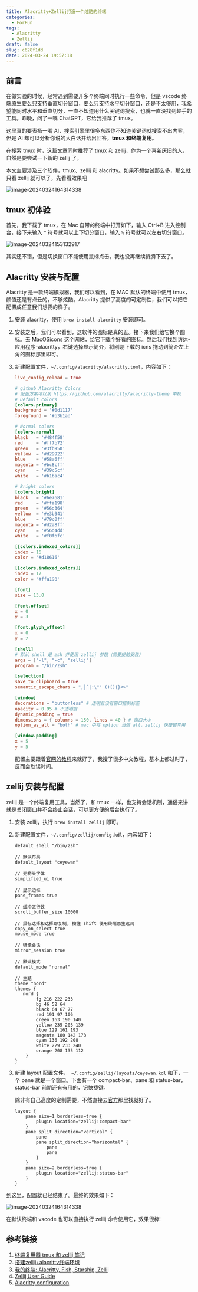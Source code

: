 ```yaml
---
title: Alacritty+Zellij打造一个炫酷的终端
categories:
  - ForFun
tags:
  - Alacritty
  - Zellij
draft: false
slug: c628f1dd
date: 2024-03-24 19:57:18
---
```

## 前言

在做实验的时候，经常遇到需要开多个终端同时执行一些命令，但是 vscode 终端原生要么只支持垂直切分窗口，要么只支持水平切分窗口，还是不太够用，我希望能同时水平和垂直切分，一直不知道用什么关键词搜索，也就一直没找到趁手的工具。昨晚，问了一嘴 ChatGPT，它给我推荐了 tmux。

这里真的要表扬一嘴 AI，搜索引擎里很多东西你不知道关键词就搜索不出内容，但是 AI 却可以分析你说的大白话并给出回答，**tmux 和终端复用**。

在搜索 tmux 时，这篇文章同时推荐了 tmux 和 zellij，作为一个喜新厌旧的人，自然是要尝试一下新的 zellij 了。

本文主要涉及三个软件，tmux、zellij 和 alacritty。如果不想尝试那么多，那么就只看 zellij 就可以了，先看看效果吧

![image-20240324164314338](https://ceyewan.oss-cn-beijing.aliyuncs.com/typora/image-20240324164314338.png)

## tmux 初体验

首先，我下载了 tmux，在 Mac 自带的终端中打开如下，输入 Ctrl+B 进入控制台，接下来输入 `"` 符号就可以上下切分窗口，输入 `%` 符号就可以左右切分窗口。

![image-20240324153132917](https://ceyewan.oss-cn-beijing.aliyuncs.com/typora/image-20240324153132917.png)

其实还不错，但是切换窗口不能使用鼠标点击。我也没再继续折腾下去了。

## Alacritty 安装与配置

Alacritty 是一款终端模拟器，我们可以看到，在 MAC 默认的终端中使用 tmux，颜值还是有点丑的，不够炫酷。Alacritty 提供了高度的可定制性，我们可以把它配置成任意我们想要的样子。

1.   安装 alacritty，使用 `brew install alacritty` 安装即可。

2.   安装之后，我们可以看到，这软件的图标是真的丑。接下来我们给它换个图标。去 [MacOSicons](https://macosicons.com/#/alacritty) 这个网站，给它下载个好看的图标。然后我们找到访达-应用程序-alacritty，右键选择显示简介，将刚刚下载的 icns 拖动到简介左上角的图标那里即可。

3.   新建配置文件，`~/.config/alacritty/alacritty.toml`，内容如下：

     ```toml
     live_config_reload = true
     
     # github Alacritty Colors
     # 配色方案可以从 https://github.com/alacritty/alacritty-theme 中找
     # Default colors
     [colors.primary]
     background = '#0d1117'
     foreground = '#b3b1ad'
     
     # Normal colors
     [colors.normal]
     black   = '#484f58'
     red     = '#ff7b72'
     green   = '#3fb950'
     yellow  = '#d29922'
     blue    = '#58a6ff'
     magenta = '#bc8cff'
     cyan    = '#39c5cf'
     white   = '#b1bac4'
     
     # Bright colors
     [colors.bright]
     black   = '#6e7681'
     red     = '#ffa198'
     green   = '#56d364'
     yellow  = '#e3b341'
     blue    = '#79c0ff'
     magenta = '#d2a8ff'
     cyan    = '#56d4dd'
     white   = '#f0f6fc'
     
     [[colors.indexed_colors]]
     index = 16
     color = '#d18616'
     
     [[colors.indexed_colors]]
     index = 17
     color = '#ffa198'
     
     [font]
     size = 13.0
     
     [font.offset]
     x = 0
     y = 3
     
     [font.glyph_offset]
     x = 0
     y = 2
     
     [shell]
     # 默认 shell 是 zsh 并使用 zellij 参数（需要提前安装）
     args = ["-l", "-c", "zellij"]
     program = "/bin/zsh"
     
     [selection]
     save_to_clipboard = true
     semantic_escape_chars = ",│`|:\"' ()[]{}<>"
     
     [window]
     decorations = "buttonless" # 透明且没有窗口控制标签
     opacity = 0.95 # 不透明度
     dynamic_padding = true
     dimensions = { columns = 150, lines = 40 } # 窗口大小
     option_as_alt = "both" # mac 中将 option 当做 alt，zellij 快捷键常用
     
     [window.padding]
     x = 5
     y = 5
     ```

     配置主要跟着[官网的教程](https://alacritty.org/config-alacritty.html)来就好了，我搜了很多中文教程，基本上都过时了，反而会耽误时间。

## zellij 安装与配置

zellij 是一个终端复用工具，当然了，和 tmux 一样，也支持会话机制，通俗来讲就是关闭窗口并不会终止会话，可以更方便的后台执行了。

1.   安装 zellij，执行 `brew install zellij` 即可。

2.   新建配置文件，`~/.config/zellij/config.kdl`，内容如下：

     ```
     default_shell "/bin/zsh"
     
     // 默认布局
     default_layout "ceyewan"
     
     // 无箭头字体
     simplified_ui true
     
     // 显示边框
     pane_frames true
     
     // 缓冲区行数
     scroll_buffer_size 10000
     
     // 鼠标选择和选择即复制, 按住 shift 使用终端原生选词
     copy_on_select true
     mouse_mode true
     
     // 镜像会话
     mirror_session true
     
     // 默认模式
     default_mode "normal"
     
     // 主题
     theme "nord"
     themes {
        nord {
             fg 216 222 233
             bg 46 52 64
             black 64 67 77
             red 191 97 106
             green 163 190 140
             yellow 235 203 139
             blue 129 161 193
             magenta 180 142 173
             cyan 136 192 208
             white 229 233 240
             orange 208 135 112
         }
     }
     ```

3.   新建 layout 配置文件，` ~/.config/zellij/layouts/ceyewan.kdl` 如下，一个 pane 就是一个窗口。下面有一个 compact-bar、pane 和 status-bar，status-bar 前期还有有用的，记快捷键。

     除非有自己高度的定制需要，不然直接去[官方](https://zellij.dev/documentation/layout-examples#example-layouts)那里找就好了。

     ```
     layout {
         pane size=1 borderless=true {
             plugin location="zellij:compact-bar"
         }
         pane split_direction="vertical" {
             pane
             pane split_direction="horizontal" {
                 pane
                 pane
             }
         }
         pane size=2 borderless=true {
             plugin location="zellij:status-bar"
         }
     }
     ```

到这里，配置就已经结束了。最终的效果如下：

![image-20240324164314338](https://ceyewan.oss-cn-beijing.aliyuncs.com/typora/image-20240324164314338.png)

在默认终端和 vscode 也可以直接执行 zellij 命令使用它，效果很棒!

## 参考链接

1. [终端复用器 tmux 和 zellij 笔记](https://mp.weixin.qq.com/s/On2ryJaxJnVHPWgpR3t1Gw)
2. [搭建zellij+alacritty终端环境](https://lxowalle.github.io/da-jian-zellijalacritty-zhong-duan-huan-jing)
3. [我的终端: Alacritty, Fish, Starship, Zellij](https://zuolan.me/2023-terminal)
4. [Zellij User Guide](https://zellij.dev/documentation/introduction)
5. [Alacritty configuration](https://alacritty.org/config-alacritty.html)
